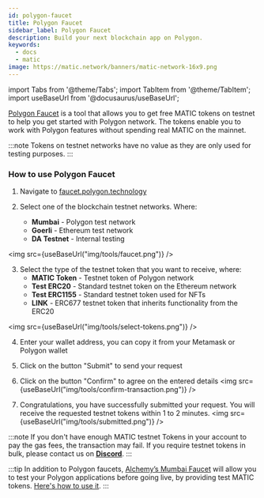 ```yaml
---
id: polygon-faucet
title: Polygon Faucet
sidebar_label: Polygon Faucet
description: Build your next blockchain app on Polygon.
keywords:
  - docs
  - matic
image: https://matic.network/banners/matic-network-16x9.png
---
```

import Tabs from '@theme/Tabs';
import TabItem from '@theme/TabItem';
import useBaseUrl from '@docusaurus/useBaseUrl';

[Polygon Faucet](https://faucet.polygon.technology/) is a tool that allows you to get free MATIC tokens on testnet to help you get started with Polygon network. The tokens enable you to work with Polygon features without spending real MATIC on the mainnet.

:::note
Tokens on testnet networks have no value as they are only used for testing purposes.
:::

### How to use Polygon Faucet

1. Navigate to [faucet.polygon.technology](https://faucet.polygon.technology/)

2. Select one of the blockchain testnet networks. Where:
    - **Mumbai** - Polygon test network
    - **Goerli** - Ethereum test network
    - **DA Testnet** - Internal testing


 <img src={useBaseUrl("img/tools/faucet.png")} />


3. Select the type of the testnet token that you want to receive, where:
   - **MATIC Token** - Testnet token of Polygon network
   - **Test ERC20** - Standard testnet token on the Ethereum network
   - **Test ERC1155** - Standard testnet token used for NFTs
   - **LINK** - ERC677 testnet token that inherits functionality from the ERC20

<img src={useBaseUrl("img/tools/select-tokens.png")} />

4. Enter your wallet address, you can copy it from your Metamask or Polygon wallet

5. Click on the button "Submit" to send your request

6. Click on the button "Confirm" to agree on the entered details
 <img src={useBaseUrl("img/tools/confirm-transaction.png")} />

7. Congratulations, you have successfully submitted your request. You will receive the requested testnet tokens within 1 to 2 minutes.
 <img src={useBaseUrl("img/tools/submitted.png")} />

:::note
If you don't have enough MATIC testnet Tokens in your account to pay the gas fees, the transaction may fail. If you require testnet tokens in bulk, please contact us on <ins>**[Discord](https://discord.com/invite/polygon)**</ins>.
:::

:::tip
In addition to Polygon faucets, [Alchemy’s Mumbai Faucet](https://mumbaifaucet.com/) will allow you to test your Polygon applications before going live, by providing test MATIC tokens. [Here's how to use it](/docs/develop/tools/alchemy-faucet).
:::